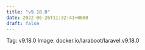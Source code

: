 ```yaml
---
title: "v9.18.0"
date: 2022-06-26T11:32:41+0000
draft: false
---
```


Tag: v9.18.0
Image: docker.io/laraboot/laravel:v9.18.0
